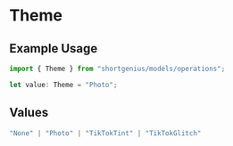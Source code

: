 # Theme

## Example Usage

```typescript
import { Theme } from "shortgenius/models/operations";

let value: Theme = "Photo";
```

## Values

```typescript
"None" | "Photo" | "TikTokTint" | "TikTokGlitch"
```